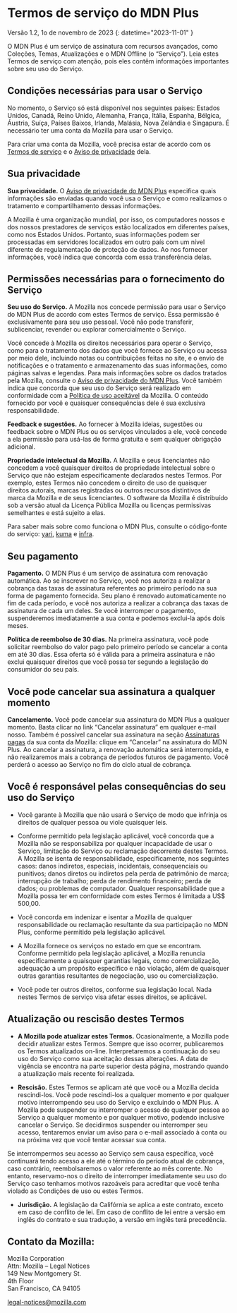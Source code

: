 # Termos de serviço do MDN Plus

Versão 1.2, 1o de novembro de 2023
{: datetime="2023-11-01" }

O MDN Plus é um serviço de assinatura com recursos avançados, como Coleções, Temas, Atualizações e o MDN Offline (o “Serviço”). Leia estes Termos de serviço com atenção, pois eles contêm informações importantes sobre seu uso do Serviço.

## Condições necessárias para usar o Serviço

No momento, o Serviço só está disponível nos seguintes países: Estados Unidos, Canadá, Reino Unido, Alemanha, França, Itália, Espanha, Bélgica, Áustria, Suíça, Países Baixos, Irlanda, Malásia, Nova Zelândia e Singapura. É necessário ter uma conta da Mozilla para usar o Serviço.

Para criar uma conta da Mozilla, você precisa estar de acordo com os [Termos de serviço](https://www.mozilla.org/about/legal/terms/services/) e o [Aviso de privacidade](https://www.mozilla.org/privacy/mozilla-accounts/) dela.

## Sua privacidade

__Sua privacidade.__ O [Aviso de privacidade do MDN Plus](https://www.mozilla.org/privacy/mdn-plus/) especifica quais informações são enviadas quando você usa o Serviço e como realizamos o tratamento e compartilhamento dessas informações.

A Mozilla é uma organização mundial, por isso, os computadores nossos e dos nossos prestadores de serviços estão localizados em diferentes países, como nos Estados Unidos. Portanto, suas informações podem ser processadas em servidores localizados em outro país com um nível diferente de regulamentação de proteção de dados. Ao nos fornecer informações, você indica que concorda com essa transferência delas.

## Permissões necessárias para o fornecimento do Serviço

__Seu uso do Serviço.__ A Mozilla nos concede permissão para usar o Serviço do MDN Plus de acordo com estes Termos de serviço. Essa permissão é exclusivamente para seu uso pessoal. Você não pode transferir, sublicenciar, revender ou explorar comercialmente o Serviço.

Você concede à Mozilla os direitos necessários para operar o Serviço, como para o tratamento dos dados que você fornece ao Serviço ou acessa por meio dele, incluindo notas ou contribuições feitas no site, e o envio de notificações e o tratamento e armazenamento das suas informações, como páginas salvas e legendas. Para mais informações sobre os dados tratados pela Mozilla, consulte o [Aviso de privacidade do MDN Plus](https://www.mozilla.org/privacy/mdn-plus/).
Você também indica que concorda que seu uso do Serviço será realizado em conformidade com a [Política de uso aceitável](https://www.mozilla.org/about/legal/acceptable-use/) da Mozilla. O conteúdo fornecido por você e quaisquer consequências dele é sua exclusiva responsabilidade.

__Feedback e sugestões.__ Ao fornecer à Mozilla ideias, sugestões ou feedback sobre o MDN Plus ou os serviços vinculados a ele, você concede a ela permissão para usá-las de forma gratuita e sem qualquer obrigação adicional.

__Propriedade intelectual da Mozilla.__ A Mozilla e seus licenciantes não concedem a você quaisquer direitos de propriedade intelectual sobre o Serviço que não estejam especificamente declarados nestes Termos. Por exemplo, estes Termos não concedem o direito de uso de quaisquer direitos autorais, marcas registradas ou outros recursos distintivos de marca da Mozilla e de seus licenciantes. O software da Mozilla é distribuído sob a versão atual da Licença Pública Mozilla ou licenças permissivas semelhantes e está sujeito a elas.

Para saber mais sobre como funciona o MDN Plus, consulte o código-fonte do serviço: [yari](https://github.com/mdn/yari), [kuma](https://github.com/mdn/kuma) e [infra](https://github.com/mdn/infra).

## Seu pagamento

__Pagamento.__ O MDN Plus é um serviço de assinatura com renovação automática. Ao se inscrever no Serviço, você nos autoriza a realizar a cobrança das taxas de assinatura referentes ao primeiro período na sua forma de pagamento fornecida. Seu plano é renovado automaticamente no fim de cada período, e você nos autoriza a realizar a cobrança das taxas de assinatura de cada um deles. Se você interromper o pagamento, suspenderemos imediatamente a sua conta e podemos exclui-la após dois meses.

__Política de reembolso de 30 dias.__ Na primeira assinatura, você pode solicitar reembolso do valor pago pelo primeiro período se cancelar a conta em até 30 dias. Essa oferta só é válida para a primeira assinatura e não exclui quaisquer direitos que você possa ter segundo a legislação do consumidor do seu país.

## Você pode cancelar sua assinatura a qualquer momento

__Cancelamento.__ Você pode cancelar sua assinatura do MDN Plus a qualquer momento. Basta clicar no link “Cancelar assinatura” em qualquer e-mail nosso. Também é possível cancelar sua assinatura na seção [Assinaturas pagas](https://subscriptions.firefox.com) da sua conta da Mozilla: clique em “Cancelar” na assinatura do MDN Plus. Ao cancelar a assinatura, a renovação automática será interrompida, e não realizaremos mais a cobrança de períodos futuros de pagamento. Você perderá o acesso ao Serviço no fim do ciclo atual de cobrança.

## Você é responsável pelas consequências do seu uso do Serviço

* Você garante à Mozilla que não usará o Serviço de modo que infrinja os direitos de qualquer pessoa ou viole quaisquer leis.

* Conforme permitido pela legislação aplicável, você concorda que a Mozilla não se responsabiliza por qualquer incapacidade de usar o Serviço, limitação do Serviço ou reclamação decorrente destes Termos. A Mozilla se isenta de responsabilidade, especificamente, nos seguintes casos: danos indiretos, especiais, incidentais, consequenciais ou punitivos; danos diretos ou indiretos pela perda de patrimônio de marca; interrupção de trabalho; perda de rendimento financeiro; perda de dados; ou problemas de computador. Qualquer responsabilidade que a Mozilla possa ter em conformidade com estes Termos é limitada a US$ 500,00.

* Você concorda em indenizar e isentar a Mozilla de qualquer responsabilidade ou reclamação resultante da sua participação no MDN Plus, conforme permitido pela legislação aplicável.

* A Mozilla fornece os serviços no estado em que se encontram. Conforme permitido pela legislação aplicável, a Mozilla renuncia especificamente a quaisquer garantias legais, como comercialização, adequação a um propósito específico e não violação, além de quaisquer outras garantias resultantes de negociação, uso ou comercialização.

* Você pode ter outros direitos, conforme sua legislação local. Nada nestes Termos de serviço visa afetar esses direitos, se aplicável.

## Atualização ou rescisão destes Termos

* __A Mozilla pode atualizar estes Termos.__ Ocasionalmente, a Mozilla pode decidir atualizar estes Termos. Sempre que isso ocorrer, publicaremos os Termos atualizados on-line. Interpretaremos a continuação do seu uso do Serviço como sua aceitação dessas alterações. A data de vigência se encontra na parte superior desta página, mostrando quando a atualização mais recente foi realizada.

* __Rescisão.__ Estes Termos se aplicam até que você ou a Mozilla decida rescindi-los. Você pode rescindi-los a qualquer momento e por qualquer motivo interrompendo seu uso do Serviço e excluindo o MDN Plus. A Mozilla pode suspender ou interromper o acesso de qualquer pessoa ao Serviço a qualquer momento e por qualquer motivo, podendo inclusive cancelar o Serviço. Se decidirmos suspender ou interromper seu acesso, tentaremos enviar um aviso para o e-mail associado à conta ou na próxima vez que você tentar acessar sua conta.

Se interrompermos seu acesso ao Serviço sem causa específica, você continuará tendo acesso a ele até o término do período atual de cobrança, caso contrário, reembolsaremos o valor referente ao mês corrente. No entanto, reservamo-nos o direito de interromper imediatamente seu uso do Serviço caso tenhamos motivos razoáveis para acreditar que você tenha violado as Condições de uso ou estes Termos.

* __Jurisdição.__ A legislação da Califórnia se aplica a este contrato, exceto em caso de conflito de lei. Em caso de conflito de lei entre a versão em inglês do contrato e sua tradução, a versão em inglês terá precedência.

## Contato da Mozilla:

Mozilla Corporation  
Attn: Mozilla – Legal Notices  
149 New Montgomery St.  
4th Floor  
San Francisco, CA 94105  

legal-notices@mozilla.com
